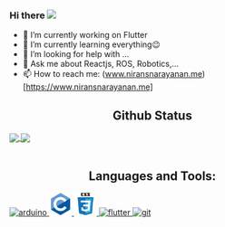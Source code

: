 ### Hi there <img src="https://raw.githubusercontent.com/MartinHeinz/MartinHeinz/master/wave.gif" width="30px">

<!--
**nirans2002/nirans2002** is a ✨ _special_ ✨ repository because its `README.md` (this file) appears on your GitHub profile.

Here are some ideas to get you started:
-->

- 🔭 I’m currently working on Flutter
- 🌱 I’m currently learning everything😉
- 🤔 I’m looking for help with ...
- 💬 Ask me about Reactjs, ROS, Robotics,...
- 📫 How to reach me: (www.niransnarayanan.me)[https://www.niransnarayanan.me]
<!--- ⚡ Fun fact: ...-->
<!--- 👯 I’m looking to collaborate on -->

 <h2 align="center"> Github Status </h2>

<div display="flex" justify-content="center"> 
     <a href="">
      <img align="center" src="https://github-readme-stats-sigma-five.vercel.app/api?username=nirans2002&show_icons=true&include_all_commits=true&count_private=true&theme=react&line_height=50" />
    </a>
    <a href="">
      <img align="center" src="https://github-readme-stats.vercel.app/api/top-langs/?username=nirans2002&theme=react&line_height=50"/>
    </a>
</div>
<br>
<h2 align="center"> Languages and Tools: </h2>
<div display="flex" justify-content="center"> 
  <a href="https://www.arduino.cc/" target="_blank"> 
   <img src="https://cdn.worldvectorlogo.com/logos/arduino-1.svg" alt="arduino" width="40" height="40"/>
 </a>
 <a href="https://www.cprogramming.com/" target="_blank"> 
  <img src="https://raw.githubusercontent.com/devicons/devicon/master/icons/c/c-original.svg" alt="c" width="40" height="40"/> 
 </a> 
 <a href="https://www.w3schools.com/css/" target="_blank"> 
  <img src="https://raw.githubusercontent.com/devicons/devicon/master/icons/css3/css3-original-wordmark.svg" alt="css3" width="40" height="40"/> 
 </a>
 <a href="https://flutter.dev" target="_blank"> 
  <img src="https://www.vectorlogo.zone/logos/flutterio/flutterio-icon.svg" alt="flutter" width="40" height="40"/> 
 </a> 
 <a href="https://git-scm.com/" target="_blank"> 
  <img src="https://www.vectorlogo.zone/logos/git-scm/git-scm-icon.svg" alt="git" width="40" height="40"/>
 </a>
 </div>
